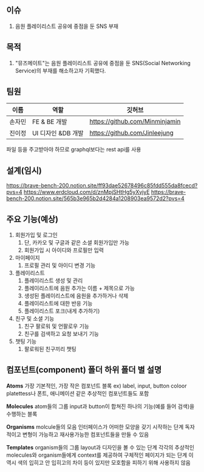 ## 이슈

1. 음원 플레이리스트 공유에 중점을 둔 SNS 부재

## 목적

1. "뮤즈메이트"는 음원 플레이리스트 공유에 중점을 둔 SNS(Social Networking Service)의 부재를 해소하고자 기획했다.

## 팀원

| 이름   | 역할               | 깃허브                         |
| ------ | ------------------ | ------------------------------ |
| 손자민 | FE & BE 개발       | https://github.com/Minminjamin |
| 진이정 | UI 디자인 &DB 개발 | https://github.com/Jinleejung  |

파일 등을 주고받아야 하므로 graphql보다는 rest api를 사용

## 설계(임시)

https://brave-bench-200.notion.site/ff93dae52678496c85fdd555da8fcecd?pvs=4
https://www.erdcloud.com/d/znMpjSHtHg5yXvjyE
https://brave-bench-200.notion.site/565b3e965b2d4284a1208903ea9572d2?pvs=4

## 주요 기능(예상)

1. 회원가입 및 로그인
   1. 단, 카카오 및 구글과 같은 소셜 회원가입만 가능
   2. 회원가입 시 아이디와 프로필만 입력
2. 마이페이지
   1. 프로필 관리 및 아이디 변경 기능
3. 플레이리스트
   1. 플레이리스트 생성 및 관리
   2. 플레이리스트에 음원 추가는 이름 + 제목으로 가능
   3. 생성된 플레이리스트에 음원을 추가하거나 삭제
   4. 플레이리스트에 대한 반응 기능
   5. 플레이리스트 포크(내게 추가하기)
4. 친구 및 소셜 기능
   1. 친구 팔로워 및 언팔로우 기능
   2. 친구를 검색하고 요청 보내기 기능
5. 챗팅 기능
   1. 팔로워된 친구끼리 챗팅

## 컴포넌트(component) 폴더 하위 폴더 별 설명

**Atoms**
가장 기본적인, 가장 작은 컴포넌트 블록
ex) label, input, button
coloor platettess나 폰트, 애니메이션 같은 추상적인 컴포넌트들도 포함

**Molecules**
atom들의 그룹
input과 button이 합쳐진 하나의 기능(예를 들어 검색)을 수행하는 블록

**Organisms**
molcule들의 모음
인터페이스가 어떠한 모양을 갖기 시작하는 단계
독자적이고 변형이 가능하고 재사용가능한 컴포넌트들을 만들 수 있음

**Templates**
organism들의 그룹
layout과 디자인을 볼 수 있는 단계
각각의 추상적인 molecules와 organism들에게 context를 제공하여 구체적인 페이지가 되는 단계
이 역시 색의 입히고 안 입히고의 차이 등이 있지만 모호함을 피하기 위해 사용하지 않음
